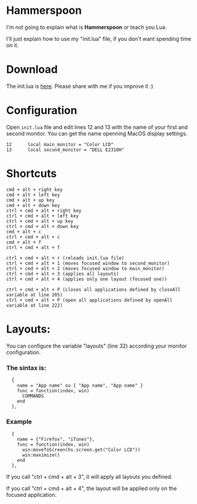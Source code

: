 # Hammerspoon 

I'm not going to explain what is **Hammerspoon** or teach you Lua.

I'll just explain how to use my "init.lua" file, if you don't want spending time on it.

# Download

The init.lua is [here](https://github.com/fdnascimento/hammerspoon-init/master/init.lua). Please share with me if you improve it :)

# Configuration

Open ```init.lua``` file and edit lines 12 and 13 with the name of your first and second monitor. You can get the name openning MacOS display settings.

```
12		local main_monitor = "Color LCD"
13		local second_monitor = "DELL E2310H"
```

# Shortcuts

	cmd + alt + right key
	cmd + alt + left key
	cmd + alt + up key
	cmd + alt + down key
	ctrl + cmd + alt + right key
	ctrl + cmd + alt + left key
	ctrl + cmd + alt + up key
	ctrl + cmd + alt + down key
	cmd + alt + c
	ctrl + cmd + alt + c
	cmd + alt + f
	ctrl + cmd + alt + f

	ctrl + cmd + alt + r (reloads init.lua file)
	ctrl + cmd + alt + 1 (moves focused window to second_monitor)
	ctrl + cmd + alt + 2 (moves focused window to main_monitor)
	ctrl + cmd + alt + 3 (applies all layouts)
	ctrl + cmd + alt + 4 (applies only one layout (focused one))

	ctrl + cmd + alt + P (closes all applications defined by closeAll variable at line 205)
	ctrl + cmd + alt + P (open all applications defined by openAll variable at line 222)

# Layouts:

You can configure the variable "layouts" (line 32) according your monitor configuration.

### The sintax is:

```
  {
    name = "App name" ou { "App name", "App name" }
    func = function(index, win)
      COMMANDS
    end
  },
```

### Example

```
  {
    name = {"Firefox", "iTunes"},
    func = function(index, win)
      win:moveToScreen(hs.screen.get("Color LCD"))
      win:maximize()
    end
  },
```

If you call "ctrl + cmd + alt + 3", it will apply all layouts you defined.

If you call "ctrl + cmd + alt + 4", the layout will be applied only on the focused application.
